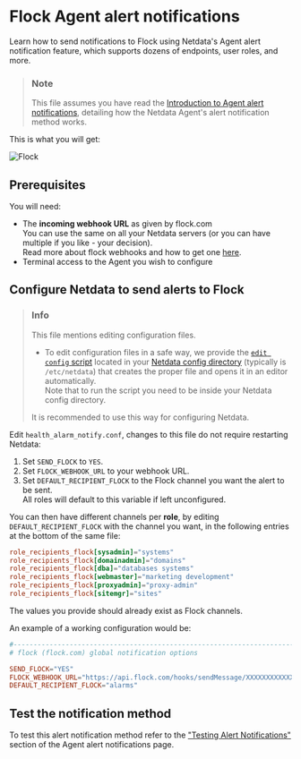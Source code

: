 # Flock Agent alert notifications

Learn how to send notifications to Flock using Netdata's Agent alert notification feature, which supports dozens of endpoints, user roles, and more.

> ### Note
>
> This file assumes you have read the [Introduction to Agent alert notifications](https://github.com/netdata/netdata/blob/master/health/notifications/README.md), detailing how the Netdata Agent's alert notification method works.

This is what you will get:

![Flock](https://i.imgur.com/ok9bRzw.png)

## Prerequisites

You will need:

- The **incoming webhook URL** as given by flock.com  
  You can use the same on all your Netdata servers (or you can have multiple if you like - your decision).  
    Read more about flock webhooks and how to get one [here](https://admin.flock.com/webhooks).
- Terminal access to the Agent you wish to configure

## Configure Netdata to send alerts to Flock

> ### Info
>
> This file mentions editing configuration files.  
>
> - To edit configuration files in a safe way, we provide the [`edit config` script](https://github.com/netdata/netdata/blob/master/docs/configure/nodes.md#use-edit-config-to-edit-configuration-files) located in your [Netdata config directory](https://github.com/netdata/netdata/blob/master/docs/configure/nodes.md#the-netdata-config-directory) (typically is `/etc/netdata`) that creates the proper file and opens it in an editor automatically.  
> Note that to run the script you need to be inside your Netdata config directory.
>
> It is recommended to use this way for configuring Netdata.

Edit `health_alarm_notify.conf`, changes to this file do not require restarting Netdata:

1. Set `SEND_FLOCK` to `YES`.
2. Set `FLOCK_WEBHOOK_URL` to your webhook URL.
3. Set `DEFAULT_RECIPIENT_FLOCK` to the Flock channel you want the alert to be sent.  
   All roles will default to this variable if left unconfigured.

You can then have different channels per **role**, by editing `DEFAULT_RECIPIENT_FLOCK` with the channel you want, in the following entries at the bottom of the same file:

```conf
role_recipients_flock[sysadmin]="systems"
role_recipients_flock[domainadmin]="domains"
role_recipients_flock[dba]="databases systems"
role_recipients_flock[webmaster]="marketing development"
role_recipients_flock[proxyadmin]="proxy-admin"
role_recipients_flock[sitemgr]="sites"
```

The values you provide should already exist as Flock channels.

An example of a working configuration would be:

```conf
#------------------------------------------------------------------------------
# flock (flock.com) global notification options

SEND_FLOCK="YES"
FLOCK_WEBHOOK_URL="https://api.flock.com/hooks/sendMessage/XXXXXXXXXXXXXXXXXXXXXXXXXXXXXXX"
DEFAULT_RECIPIENT_FLOCK="alarms"
```

## Test the notification method

To test this alert notification method refer to the ["Testing Alert Notifications"](https://github.com/netdata/netdata/blob/master/health/notifications/README.md#testing-alert-notifications) section of the Agent alert notifications page.
